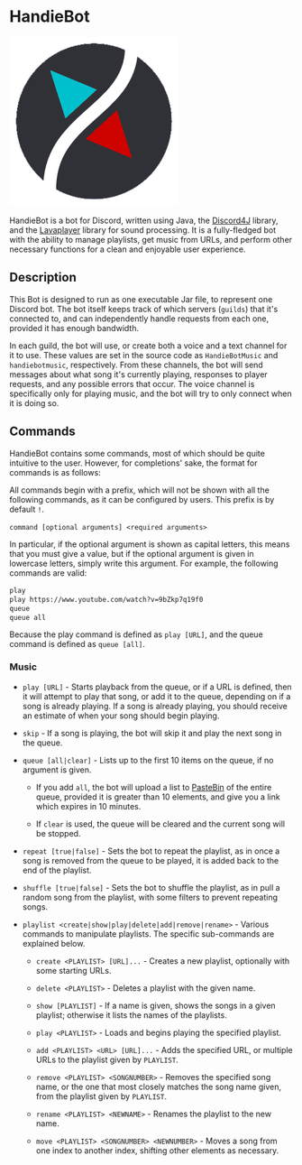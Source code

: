 # HandieBot

![AvatarIcon](/src/main/resources/avatarIcon.png)

HandieBot is a bot for Discord, written using Java, the [Discord4J](https://github.com/austinv11/Discord4J) library, and the [Lavaplayer](https://github.com/sedmelluq/lavaplayer) library for sound processing. It is a fully-fledged bot with the ability to manage playlists, get music from URLs, and perform other necessary functions for a clean and enjoyable user experience.

## Description

This Bot is designed to run as one executable Jar file, to represent one Discord bot. The bot itself keeps track of which servers (`guilds`) that it's connected to, and can independently handle requests from each one, provided it has enough bandwidth.

In each guild, the bot will use, or create both a voice and a text channel for it to use. These values are set in the source code as `HandieBotMusic` and `handiebotmusic`, respectively. From these channels, the bot will send messages about what song it's currently playing, responses to player requests, and any possible errors that occur. The voice channel is specifically only for playing music, and the bot will try to only connect when it is doing so.

## Commands

HandieBot contains some commands, most of which should be quite intuitive to the user. However, for completions' sake, the format for commands is as follows:

All commands begin with a prefix, which will not be shown with all the following commands, as it can be configured by users. This prefix is by default `!`.

`command [optional arguments] <required arguments>`

In particular, if the optional argument is shown as capital letters, this means that you must give a value, but if the optional argument is given in lowercase letters, simply write this argument. For example, the following commands are valid:

```text
play
play https://www.youtube.com/watch?v=9bZkp7q19f0
queue
queue all
```

Because the play command is defined as `play [URL]`, and the queue command is defined as `queue [all]`.


### Music

* `play [URL]` - Starts playback from the queue, or if a URL is defined, then it will attempt to play that song, or add it to the queue, depending on if a song is already playing. If a song is already playing, you should receive an estimate of when your song should begin playing.

* `skip` - If a song is playing, the bot will skip it and play the next song in the queue.

* `queue [all|clear]` - Lists up to the first 10 items on the queue, if no argument is given. 

    * If you add `all`, the bot will upload a list to [PasteBin](http://pastebin.com) of the entire queue, provided it is greater than 10 elements, and give you a link which expires in 10 minutes. 
    
    * If `clear` is used, the queue will be cleared and the current song will be stopped.

* `repeat [true|false]` - Sets the bot to repeat the playlist, as in once a song is removed from the queue to be played, it is added back to the end of the playlist.

* `shuffle [true|false]` - Sets the bot to shuffle the playlist, as in pull a random song from the playlist, with some filters to prevent repeating songs.

* `playlist <create|show|play|delete|add|remove|rename>` - Various commands to manipulate playlists. The specific sub-commands are explained below. 
    * `create <PLAYLIST> [URL]...` - Creates a new playlist, optionally with some starting URLs.
    
    * `delete <PLAYLIST>` - Deletes a playlist with the given name.
       
    * `show [PLAYLIST]` - If a name is given, shows the songs in a given playlist; otherwise it lists the names of the playlists.
    
    * `play <PLAYLIST>` - Loads and begins playing the specified playlist.
    
    * `add <PLAYLIST> <URL> [URL]...` - Adds the specified URL, or multiple URLs to the playlist given by `PLAYLIST`.
    
    * `remove <PLAYLIST> <SONGNUMBER>` - Removes the specified song name, or the one that most closely matches the song name given, from the playlist given by `PLAYLIST`.
    
    * `rename <PLAYLIST> <NEWNAME>` - Renames the playlist to the new name.
    
    * `move <PLAYLIST> <SONGNUMBER> <NEWNUMBER>` - Moves a song from one index to another index, shifting other elements as necessary.
    
